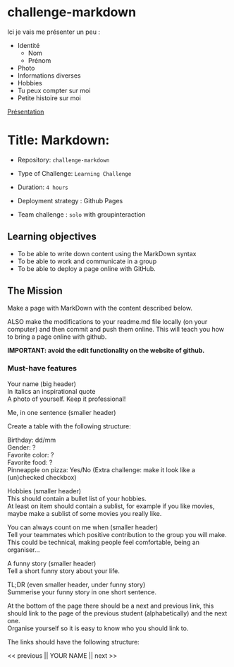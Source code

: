 # challenge-markdown

Ici je vais me présenter un peu :
* Identité
  * Nom
  * Prénom
* Photo
* Informations diverses
* Hobbies
* Tu peux compter sur moi
* Petite histoire sur moi

[Présentation](https://github.com/FredBail/challenge-markdown/blob/main/index.md)

# Title: Markdown: 

- Repository: `challenge-markdown`
- Type of Challenge: `Learning Challenge`
- Duration: `4 hours`
- Deployment strategy : Github Pages
	
- Team challenge : `solo` with groupinteraction

## Learning objectives

- To be able to write down content using the MarkDown syntax
- To be able to work and communicate in a group
- To be able to deploy a page online with GitHub.

## The Mission

Make a page with MarkDown with the content described below.

ALSO make the modifications to your readme.md file locally (on your computer) and then commit and push them online.
This will teach you how to bring a page online with github.

**IMPORTANT: avoid the edit functionality on the website of github.**

### Must-have features

Your name (big header)  
In italics an inspirational quote  
A photo of yourself. Keep it professional!   

Me, in one sentence (smaller header)  

Create a table with the following structure:

Birthday: dd/mm  
Gender: ?  
Favorite color: ?  
Favorite food: ?  
Pinneapple on pizza: Yes/No (Extra challenge: make it look like a (un)checked checkbox)  

Hobbies (smaller header)  
This should contain a bullet list of your hobbies.  
At least on item should contain a sublist, for example if you like movies, maybe make a sublist of some movies you really like.

You can always count on me when (smaller header)  
Tell your teammates which positive contribution to the group you will make.  
This could be technical, making people feel comfortable, being an organiser...  

A funny story (smaller header)   
Tell a short funny story about your life.   

TL;DR (even smaller header, under funny story)  
Summerise your funny story in one short sentence.  

At the bottom of the page there should be a next and previous link, this should link to the page of the previous student (alphabetically) and the next one.  
Organise yourself so it is easy to know who you should link to.  

The links should have the following structure:  

<< previous || YOUR NAME || next >>  
